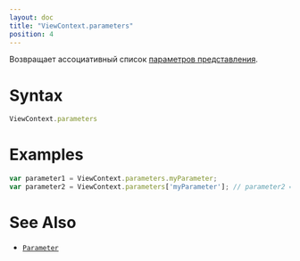 ```yaml
---
layout: doc
title: "ViewContext.parameters"
position: 4
---
```


Возвращает ассоциативный список [параметров представления](../../Parameters/).

# Syntax

```js
ViewContext.parameters
```

# Examples

```js
var parameter1 = ViewContext.parameters.myParameter;
var parameter2 = ViewContext.parameters['myParameter']; // parameter2 === parameter1
```

# See Also

* [`Parameter`](../../Parameters/)

